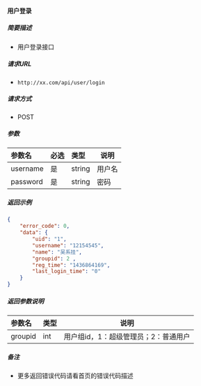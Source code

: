 #### 用户登录

##### 简要描述

- 用户登录接口

##### 请求URL

- `http://xx.com/api/user/login`

##### 请求方式

- POST

##### 参数

| 参数名   | 必选 | 类型   | 说明   |
| :------- | :--- | :----- | ------ |
| username | 是   | string | 用户名 |
| password | 是   | string | 密码   |

##### 返回示例

```json
{
	"error_code": 0,
    "data": {
        "uid": "1",
        "username": "12154545",
        "name": "吴系挂",
        "groupid": 2 ,
        "reg_time": "1436864169",
        "last_login_time": "0"
    }
}
```

##### 返回参数说明

| 参数名  | 类型 | 说明                                 |
| :------ | :--- | ------------------------------------ |
| groupid | int  | 用户组id，1：超级管理员；2：普通用户 |

##### 备注

- 更多返回错误代码请看首页的错误代码描述

